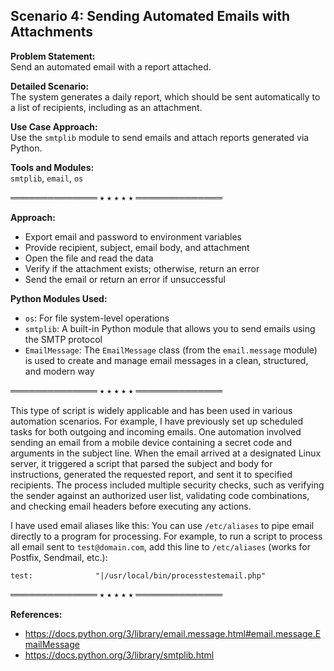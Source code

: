 ## Scenario 4: Sending Automated Emails with Attachments

**Problem Statement:**  
Send an automated email with a report attached.

**Detailed Scenario:**  
The system generates a daily report, which should be sent automatically to a list of recipients, including as an attachment.

**Use Case Approach:**  
Use the `smtplib` module to send emails and attach reports generated via Python.

**Tools and Modules:**  
`smtplib`, `email`, `os`

══════════════ ⭑ ⭑ ⭑ ⭑ ⭑ ══════════════

**Approach:**  

- Export email and password to environment variables  
- Provide recipient, subject, email body, and attachment  
- Open the file and read the data  
- Verify if the attachment exists; otherwise, return an error  
- Send the email or return an error if unsuccessful  

**Python Modules Used:**  

- `os`: For file system-level operations  
- `smtplib`: A built-in Python module that allows you to send emails using the SMTP protocol  
- `EmailMessage`: The `EmailMessage` class (from the `email.message` module) is used to create and manage email messages in a clean, structured, and modern way  

══════════════ ⭑ ⭑ ⭑ ⭑ ⭑ ══════════════

This type of script is widely applicable and has been used in various automation scenarios. For example, I have previously set up scheduled tasks for both outgoing and incoming emails. One automation involved sending an email from a mobile device containing a secret code and arguments in the subject line. When the email arrived at a designated Linux server, it triggered a script that parsed the subject and body for instructions, generated the requested report, and sent it to specified recipients. The process included multiple security checks, such as verifying the sender against an authorized user list, validating code combinations, and checking email headers before executing any actions.

I have used email aliases like this:
You can use `/etc/aliases` to pipe email directly to a program for processing. For example, to run a script to process all email sent to `test@domain.com`, add this line to `/etc/aliases` (works for Postfix, Sendmail, etc.):

```
test:              "|/usr/local/bin/processtestemail.php"
```
══════════════ ⭑ ⭑ ⭑ ⭑ ⭑ ══════════════

**References:**  
- https://docs.python.org/3/library/email.message.html#email.message.EmailMessage  
- https://docs.python.org/3/library/smtplib.html  

